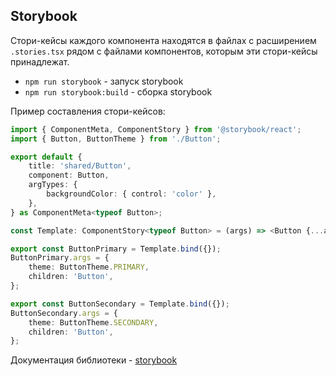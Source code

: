 ## Storybook

Стори-кейсы каждого компонента находятся в файлах с расширением `.stories.tsx` рядом с файлами компонентов, которым 
эти стори-кейсы принадлежат.

- `npm run storybook` - запуск storybook
- `npm run storybook:build` - сборка storybook

Пример составления стори-кейсов:
```typescript jsx
import { ComponentMeta, ComponentStory } from '@storybook/react';
import { Button, ButtonTheme } from './Button';

export default {
	title: 'shared/Button',
	component: Button,
	argTypes: {
		backgroundColor: { control: 'color' },
	},
} as ComponentMeta<typeof Button>;

const Template: ComponentStory<typeof Button> = (args) => <Button {...args} />;

export const ButtonPrimary = Template.bind({});
ButtonPrimary.args = {
	theme: ButtonTheme.PRIMARY,
	children: 'Button',
};

export const ButtonSecondary = Template.bind({});
ButtonSecondary.args = {
	theme: ButtonTheme.SECONDARY,
	children: 'Button',
};
```

Документация библиотеки - [storybook](https://storybook.js.org/docs/react/get-started/install)

